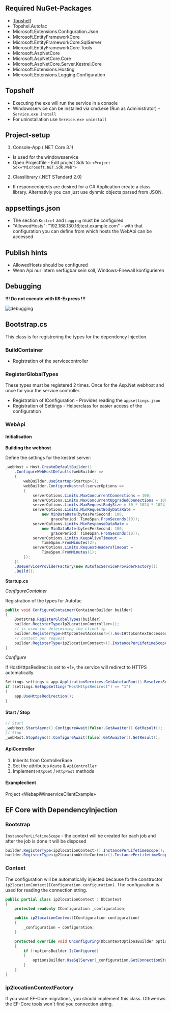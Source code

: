 ## Required NuGet-Packages
* [Topshelf](http://topshelf-project.com/)
* Topshel.Autofac
* Microsoft.Extensions.Configuration.Json
* Microsoft.EntityFrameworkCore
* Microsoft.EntityFrameworkCore.SqlServer
* Microsoft.EntityFrameworkCore.Tools
* Microsoft.AspNetCore
* Microsoft.AspNetCore.Core
* Microsoft.AspNetCore.Server.Kestrel.Core
* Microsoft.Extensions.Hosting
* Microsoft.Extensions.Logging.Configuration

## Topshelf
* Executing the exe will run the service in a console
* Windowsservice can be installed via cmd.exe (Run as Administrator) - `Service.exe install`
* For uninstallation use `Service.exe uninstall`

## Project-setup
1.  Console-App (.NET Core 3.1)
* Is used for the windowsservice
* Open Projectfile - Edit project Sdk to: `<Project Sdk="Microsoft.NET.Sdk.Web">`
2.  Classlibrary (.NET STandard 2.0)
* If responceobjects are desired for a C# Application create a class library. Alternativly you can just use dynmic objects parsed from JSON.

## appsettings.json
* The section `Kestrel` and `Logging` must be configured
* "AllowedHosts": "192.168.130.16;test.example.com" - with that configuration you can define from which hosts the WebApi can be accessed

## Publish hints
* AllowedHosts should be configured
* Wenn Api nur intern verfügbar sein soll, Windows-Firewall konfigurieren

## Debugging
**!!! Do not execute with IIS-Express !!!**

![debugging](/uploads/326f82023ca11d96856c5bf987da635e/debugging.png)

## Bootstrap.cs
This class is for registrering the types for the dependency Injection.

### BuildContainer
* Registration of the servicecontroller

### RegisterGlobalTypes
These types must be registered 2 times. Once for the Asp.Net webhost and once for your the service controller.

* Registration of IConfiguration - Provides reading the `appsettings.json`
* Registration of Settings - Helperclass for easier access of the configuration

### WebApi
#### Initialisation
**Building the webhost**

Define the settings for the kestrel server:
```csharp
_webHost = Host.CreateDefaultBuilder()
    .ConfigureWebHostDefaults(webBuilder =>
    {
        webBuilder.UseStartup<Startup>();
        webBuilder.ConfigureKestrel(serverOptions =>
        {
            serverOptions.Limits.MaxConcurrentConnections = 100;
            serverOptions.Limits.MaxConcurrentUpgradedConnections = 100;
            serverOptions.Limits.MaxRequestBodySize = 30 * 1024 * 1024;
            serverOptions.Limits.MinRequestBodyDataRate =
                new MinDataRate(bytesPerSecond: 100,
                    gracePeriod: TimeSpan.FromSeconds(10));
            serverOptions.Limits.MinResponseDataRate =
                new MinDataRate(bytesPerSecond: 100,
                    gracePeriod: TimeSpan.FromSeconds(10));
            serverOptions.Limits.KeepAliveTimeout =
                TimeSpan.FromMinutes(2);
            serverOptions.Limits.RequestHeadersTimeout =
                TimeSpan.FromMinutes(1);
        });
    })
    .UseServiceProviderFactory(new AutofacServiceProviderFactory())
    .Build();
```

**Startup.cs**

*ConfigureContainer*

Registration of the types for Autofac
```csharp
public void ConfigureContainer(ContainerBuilder builder)
{
    Bootstrap.RegisterGlobalTypes(builder);
    builder.RegisterType<Ip2LocationController>();
    // is used for determining the client ip
    builder.RegisterType<HttpContextAccessor>().As<IHttpContextAccessor>().SingleInstance();
    // context per request
    builder.RegisterType<ip2locationContext>().InstancePerLifetimeScope();
}
```

*Configure*

If HostHttpsRedirect is set to «1», the service will redirect to HTTPS automatically.
```csharp
Settings settings = app.ApplicationServices.GetAutofacRoot().Resolve<Settings>();
if (settings.GetAppSetting("HostHttpsRedirect") == "1")
{
    app.UseHttpsRedirection();
}
```

#### Start / Stop
```csharp
// Start
_webHost.StartAsync().ConfigureAwait(false).GetAwaiter().GetResult();
// Stop 
_webHost.StopAsync().ConfigureAwait(false).GetAwaiter().GetResult();
```

#### ApiController
1.  Inherits from ControllerBase
2.  Set the attributes `Route` & `ApiController`
3.  Implement `HttpGet` / `HttpPost` methods

#### Exampleclient
Project «WebapiWinserviceClientExample»

## EF Core with DependencyInjection

### Bootstrap
`InstancePerLifetimeScope` - the context will be created for each job and after the job is done it will be disposed
```csharp
builder.RegisterType<ip2locationContext>().InstancePerLifetimeScope();
builder.RegisterType<ip2locationWriteContext>().InstancePerLifetimeScope();
```

### Context
The configuration will be automatically injected because fo the constructor `ip2locationContext(IConfiguration configuration)`. The configuration is used for reading the connection string.
```csharp
public partial class ip2locationContext : DbContext
{
    protected readonly IConfiguration _configuration;

    public ip2locationContext(IConfiguration configuration)
    {
        _configuration = configuration;
    }

    protected override void OnConfiguring(DbContextOptionsBuilder optionsBuilder)
    {
        if (!optionsBuilder.IsConfigured)
        {
            optionsBuilder.UseSqlServer(_configuration.GetConnectionString("CTX"));
        }
    }
}
```

### ip2locationContextFactory
If you want EF-Core migrations, you should implement this class. Othweriws the EF-Core tools won´t find you connection string.
